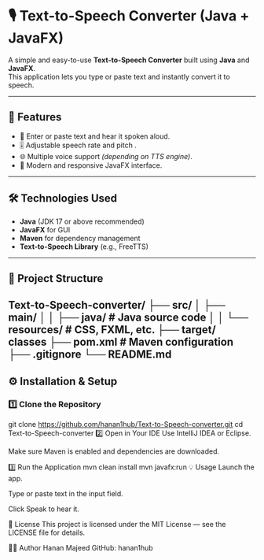 # 🎙️ Text-to-Speech Converter (Java + JavaFX)

A simple and easy-to-use **Text-to-Speech Converter** built using **Java** and **JavaFX**.  
This application lets you type or paste text and instantly convert it to speech.

---

## 🚀 Features
- 📝 Enter or paste text and hear it spoken aloud.
- 🎚 Adjustable speech rate and pitch .
- 🌐 Multiple voice support *(depending on TTS engine)*.
- 🎨 Modern and responsive JavaFX interface.

---

## 🛠 Technologies Used
- **Java** (JDK 17 or above recommended)
- **JavaFX** for GUI
- **Maven** for dependency management
- **Text-to-Speech Library** (e.g., FreeTTS)

---

## 📂 Project Structure
Text-to-Speech-converter/
├── src/
│ ├── main/
│ │ ├── java/ # Java source code
│ │ └── resources/ # CSS, FXML, etc.
├── target/ classes
├── pom.xml # Maven configuration
├── .gitignore
└── README.md
---

## ⚙️ Installation & Setup

### 1️⃣ Clone the Repository

git clone https://github.com/hanan1hub/Text-to-Speech-converter.git
cd Text-to-Speech-converter
2️⃣ Open in Your IDE
Use IntelliJ IDEA or Eclipse.

Make sure Maven is enabled and dependencies are downloaded.

3️⃣ Run the Application
mvn clean install
mvn javafx:run
💡 Usage
Launch the app.

Type or paste text in the input field.

Click Speak to hear it.

📜 License
This project is licensed under the MIT License — see the LICENSE file for details.

👨‍💻 Author
Hanan Majeed
GitHub: hanan1hub


